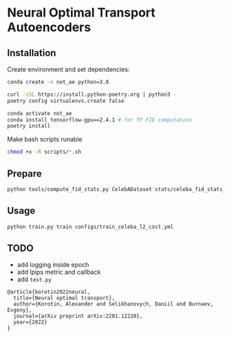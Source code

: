 # Neural Optimal Transport Autoencoders

## Installation

Create environment and set dependencies:
```zsh
conda create -n not_ae python=3.8
```

```zsh
curl -sSL https://install.python-poetry.org | python3 -
poetry config virtualenvs.create false

conda activate not_ae
conda install tensorflow-gpu==2.4.1 # for TF FID computation
poetry install
```
Make bash scripts runable 

```zsh
chmod +x -R scripts/*.sh
```

## Prepare

```zsh
python tools/compute_fid_stats.py CelebADataset stats/celeba_fid_stats_test.npz
```

## Usage

```zsh
python train.py train configs/train_celeba_l2_cost.yml
```

## TODO

* add logging inside epoch
* add lpips metric and callback
* add ```test.py```


```
@article{korotin2022neural,
  title={Neural optimal transport},
  author={Korotin, Alexander and Selikhanovych, Daniil and Burnaev, Evgeny},
  journal={arXiv preprint arXiv:2201.12220},
  year={2022}
}
```